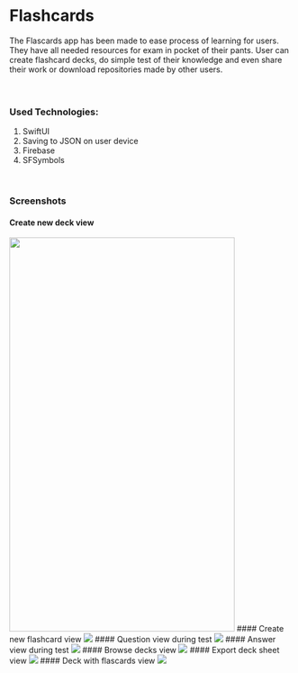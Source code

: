 # Flashcards
The Flascards app has been made to ease process of learning for users. They have all needed resources for exam in pocket of their pants. User can create
flashcard decks, do simple test of their knowledge and even share their work or download repositories made by other users.
<br>
<br>
<br>

### Used Technologies:
1. SwiftUI
2. Saving to JSON on user device
3. Firebase
4. SFSymbols
<br>

### Screenshots
#### Create new deck view
<img src="Images/addDeck.png" width="400" height="700">
#### Create new flashcard view
<img src="Images/addFlashcard.png">
#### Question view during test
<img src="Images/question.png">
#### Answer view during test
<img src="Images/answer.png">
#### Browse decks view
<img src="Images/browseDeck.png">
#### Export deck sheet view
<img src="Images/exportDeck.png">
#### Deck with flascards view
<img src="Images/flashcards.png">
